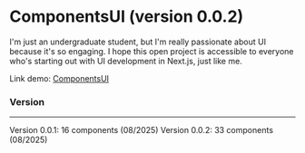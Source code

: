 # ComponentsUI (version 0.0.2)

I'm just an undergraduate student, but I'm really passionate about UI because it's so engaging. I hope this open project is accessible to everyone who's starting out with UI development in Next.js, just like me.

Link demo: [ComponentsUI](https://components-ui-sigma.vercel.app/)

### Version

---

Version 0.0.1: 16 components (08/2025)
Version 0.0.2: 33 components (08/2025)
